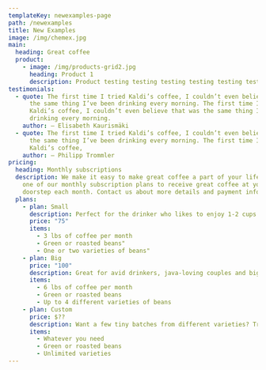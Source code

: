 ```yaml
---
templateKey: newexamples-page
path: /newexamples
title: New Examples
image: /img/chemex.jpg
main:
  heading: Great coffee
  product:
    - image: /img/products-grid2.jpg
      heading: Product 1
      description: Product testing testing testing testing testing testing testing
testimonials:
  - quote: The first time I tried Kaldi’s coffee, I couldn’t even believe that was
      the same thing I’ve been drinking every morning. The first time I tried
      Kaldi’s coffee, I couldn’t even believe that was the same thing I’ve been
      drinking every morning.
    author: – Elisabeth Kaurismäki
  - quote: The first time I tried Kaldi’s coffee, I couldn’t even believe that was
      the same thing I’ve been drinking every morning. The first time I tried
      Kaldi’s coffee,
    author: – Philipp Trommler
pricing:
  heading: Monthly subscriptions
  description: We make it easy to make great coffee a part of your life. Choose
    one of our monthly subscription plans to receive great coffee at your
    doorstep each month. Contact us about more details and payment info.
  plans:
    - plan: Small
      description: Perfect for the drinker who likes to enjoy 1-2 cups per day.
      price: "75"
      items:
        - 3 lbs of coffee per month
        - Green or roasted beans"
        - One or two varieties of beans"
    - plan: Big
      price: "100"
      description: Great for avid drinkers, java-loving couples and bigger crowds
      items:
        - 6 lbs of coffee per month
        - Green or roasted beans
        - Up to 4 different varieties of beans
    - plan: Custom
      price: $??
      description: Want a few tiny batches from different varieties? Try our custom plan
      items:
        - Whatever you need
        - Green or roasted beans
        - Unlimited varieties
---
```

